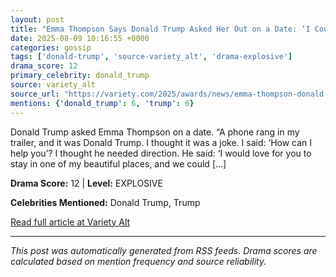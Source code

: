```yaml
---
layout: post
title: "Emma Thompson Says Donald Trump Asked Her Out on a Date: ‘I Could Have Changed the Course of American History!’"
date: 2025-08-09 10:16:55 +0000
categories: gossip
tags: ['donald-trump', 'source-variety_alt', 'drama-explosive']
drama_score: 12
primary_celebrity: donald_trump
source: variety_alt
source_url: "https://variety.com/2025/awards/news/emma-thompson-donald-trump-asked-her-out-on-a-date-1236482993/"
mentions: {'donald_trump': 6, 'trump': 6}
---
```


Donald Trump asked Emma Thompson on a date. “A phone rang in my trailer, and it was Donald Trump. I thought it was a joke. I said: ‘How can I help you’? I thought he needed direction. He said: ‘I would love for you to stay in one of my beautiful places, and we could […]

**Drama Score:** 12 | **Level:** EXPLOSIVE

**Celebrities Mentioned:** Donald Trump, Trump

[Read full article at Variety Alt](https://variety.com/2025/awards/news/emma-thompson-donald-trump-asked-her-out-on-a-date-1236482993/)

---
*This post was automatically generated from RSS feeds. Drama scores are calculated based on mention frequency and source reliability.*
